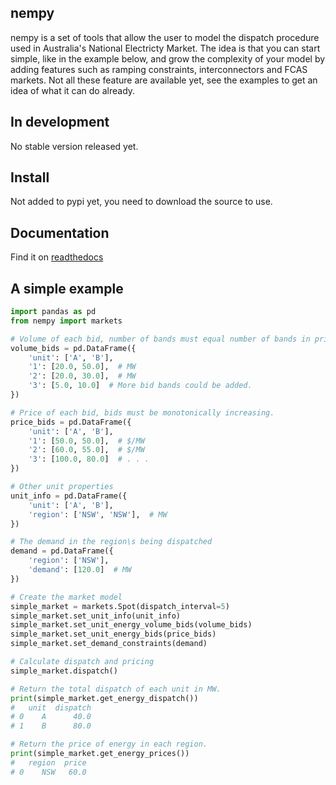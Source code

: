 ## nempy
nempy is a set of tools that allow the user to model the dispatch procedure used in Australia's National Electricty 
Market. The idea is that you can start simple, like in the example below, and grow the complexity of your model by adding 
features such as ramping constraints, interconnectors and FCAS markets. Not all these feature are available yet, see 
the examples to get an idea of what it can do already.

## In development
No stable version released yet.

## Install
Not added to pypi yet, you need to download the source to use.

## Documentation
Find it on [readthedocs](https://nempy.readthedocs.io/en/latest/)

## A simple example
```python
import pandas as pd
from nempy import markets

# Volume of each bid, number of bands must equal number of bands in price_bids.
volume_bids = pd.DataFrame({
    'unit': ['A', 'B'],
    '1': [20.0, 50.0],  # MW
    '2': [20.0, 30.0],  # MW
    '3': [5.0, 10.0]  # More bid bands could be added.
})

# Price of each bid, bids must be monotonically increasing.
price_bids = pd.DataFrame({
    'unit': ['A', 'B'],
    '1': [50.0, 50.0],  # $/MW
    '2': [60.0, 55.0],  # $/MW
    '3': [100.0, 80.0]  # . . .
})

# Other unit properties
unit_info = pd.DataFrame({
    'unit': ['A', 'B'],
    'region': ['NSW', 'NSW'],  # MW
})

# The demand in the region\s being dispatched
demand = pd.DataFrame({
    'region': ['NSW'],
    'demand': [120.0]  # MW
})

# Create the market model
simple_market = markets.Spot(dispatch_interval=5)
simple_market.set_unit_info(unit_info)
simple_market.set_unit_energy_volume_bids(volume_bids)
simple_market.set_unit_energy_bids(price_bids)
simple_market.set_demand_constraints(demand)

# Calculate dispatch and pricing
simple_market.dispatch()

# Return the total dispatch of each unit in MW.
print(simple_market.get_energy_dispatch())
#   unit  dispatch
# 0    A      40.0
# 1    B      80.0

# Return the price of energy in each region.
print(simple_market.get_energy_prices())
#   region  price
# 0    NSW   60.0
```

